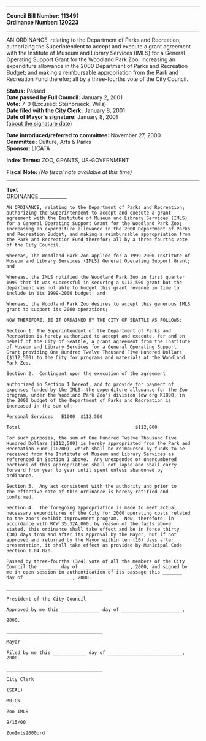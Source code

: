 * * * * *  
  
**Council Bill Number: [](#h0)[](#h2)113491**   
**Ordinance Number: 120223**  
  
* * * * *  
  
AN ORDINANCE, relating to the Department of Parks and Recreation; authorizing the Superintendent to accept and execute a grant agreement with the Institute of Museum and Library Services (IMLS) for a General Operating Support Grant for the Woodland Park Zoo; increasing an expenditure allowance in the 2000 Department of Parks and Recreation Budget; and making a reimbursable appropriation from the Park and Recreation Fund therefor; all by a three-fourths vote of the City Council.  
  
**Status:** Passed   
**Date passed by Full Council:** January 2, 2001   
**Vote:** 7-0 (Excused: Steinbrueck, Wills)   
**Date filed with the City Clerk:** January 8, 2001   
**Date of Mayor's signature:** January 8, 2001   
[(about the signature date)](/~public/approvaldate.htm)   
  
  
**Date introduced/referred to committee:** November 27, 2000   
**Committee:** Culture, Arts & Parks   
**Sponsor:** LICATA   
  
**Index Terms:** ZOO, GRANTS, US-GOVERNMENT  
  
**Fiscal Note:** *(No fiscal note available at this time)*  
  
* * * * *  
  
**Text**  
    ORDINANCE ___________  
  
    AN ORDINANCE, relating to the Department of Parks and Recreation;  
    authorizing the Superintendent to accept and execute a grant  
    agreement with the Institute of Museum and Library Services (IMLS)  
    for a General Operating Support Grant for the Woodland Park Zoo;  
    increasing an expenditure allowance in the 2000 Department of Parks  
    and Recreation Budget; and making a reimbursable appropriation from  
    the Park and Recreation Fund therefor; all by a three-fourths vote  
    of the City Council.  
  
    Whereas, The Woodland Park Zoo applied for a 1999-2000 Institute of  
    Museum and Library Services (IMLS) General Operating Support Grant;  
    and  
  
    Whereas, the IMLS notified the Woodland Park Zoo in first quarter  
    1999 that it was successful in securing a $112,500 grant but the  
    department was not able to budget this grant revenue in time to  
    include in its 1999-2000 budget; and  
  
    Whereas, the Woodland Park Zoo desires to accept this generous IMLS  
    grant to support its 2000 operations;  
  
    NOW THEREFORE, BE IT ORDAINED BY THE CITY OF SEATTLE AS FOLLOWS:  
  
    Section 1. The Superintendent of the Department of Parks and  
    Recreation is hereby authorized to accept and execute, for and on  
    behalf of the City of Seattle, a grant agreement from the Institute  
    of Museum and Library Services for a General Operating Support  
    Grant providing One Hundred Twelve Thousand Five Hundred Dollars  
    ($112,500) to the City for programs and materials at the Woodland  
    Park Zoo.  
  
    Section 2.  Contingent upon the execution of the agreement  
  
    authorized in Section 1 hereof, and to provide for payment of  
    expenses funded by the IMLS, the expenditure allowance for the Zoo  
    program, under the Woodland Park Zoo's division low org K1890, in  
    the 2000 budget of the Department of Parks and Recreation is  
    increased in the sum of:  
  
    Personal Services   E1000  $112,500  
  
    Total                                          $112,000  
  
    For such purposes, the sum of One Hundred Twelve Thousand Five  
    Hundred Dollars ($112,500) is hereby appropriated from the Park and  
    Recreation Fund (10200), which shall be reimbursed by funds to be  
    received from the Institute of Museum and Library Services as  
    referenced in Section 1 above.  Any unexpended or unencumbered  
    portions of this appropriation shall not lapse and shall carry  
    forward from year to year until spent unless abandoned by  
    ordinance.  
  
    Section 3.  Any act consistent with the authority and prior to  
    the effective date of this ordinance is hereby ratified and  
    confirmed.  
  
    Section 4.  The foregoing appropriation is made to meet actual  
    necessary expenditures of the City for 2000 operating costs related  
    to the zoo's exhibit improvement program.  Now, therefore, in  
    accordance with RCW 35.32A.060, by reason of the facts above  
    stated, this ordinance shall take effect and be in force thirty  
    (30) days from and after its approval by the Mayor, but if not  
    approved and returned by the Mayor within ten (10) days after  
    presentation, it shall take effect as provided by Municipal Code  
    Section 1.04.020.  
  
    Passed by three-fourths (3/4) vote of all the members of the City  
    Council the _______ day of __________________, 2000, and signed by  
    me in open session in authentication of its passage this _______  
    day of  ________________, 2000.  
  
    ___________________________________  
  
    President of the City Council  
  
    Approved by me this ______________ day of ______________________,  
  
    2000.  
  
    ___________________________________  
  
    Mayor  
  
    Filed by me this ____________ day of ___________________________,  
    2000.  
  
    ___________________________________  
  
    City Clerk  
  
    (SEAL)  
  
    MB:CN  
  
    Zoo IMLS  
  
    9/15/00  
  
    ZooImls2000ord  
